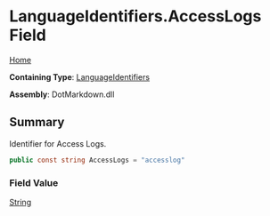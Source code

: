 # LanguageIdentifiers\.AccessLogs Field

[Home](../../../README.md)

**Containing Type**: [LanguageIdentifiers](../README.md)

**Assembly**: DotMarkdown\.dll

## Summary

Identifier for Access Logs\.

```csharp
public const string AccessLogs = "accesslog"
```

### Field Value

[String](https://docs.microsoft.com/en-us/dotnet/api/system.string)

